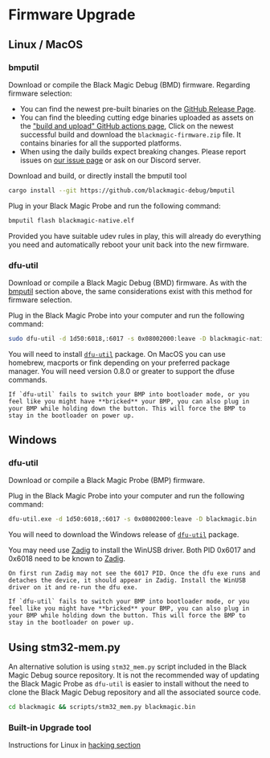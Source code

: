 # Firmware Upgrade

## Linux / MacOS

### bmputil

Download or compile the Black Magic Debug (BMD) firmware. Regarding firmware selection:

* You can find the newest pre-built binaries on the [GitHub Release Page](https://github.com/blackmagic-debug/blackmagic/releases).
* You can find the bleeding cutting edge binaries uploaded as assets on the ["build and upload" GitHub actions page](https://github.com/blackmagic-debug/blackmagic/actions/workflows/build-and-upload.yml), Click on the newest successful build and download the `blackmagic-firmware.zip` file. It contains binaries for all the supported platforms.
* When using the daily builds expect breaking changes. Please report issues on [our issue page](https://github.com/blackmagic-debug/blackmagic/issues) or ask on our Discord server.

Download and build, or directly install the bmputil tool

```bash
cargo install --git https://github.com/blackmagic-debug/bmputil
```

Plug in your Black Magic Probe and run the following command:

```bash
bmputil flash blackmagic-native.elf
```

Provided you have suitable udev rules in play, this will already do everything you need and automatically reboot your unit back into the new firmware.

### dfu-util

Download or compile a Black Magic Debug (BMD) firmware.
As with the [bmputil](#bmputil) section above, the same considerations exist with this method for firmware selection.

Plug in the Black Magic Probe into your computer and run the following command:

```bash
sudo dfu-util -d 1d50:6018,:6017 -s 0x08002000:leave -D blackmagic-native.bin
```

You will need to install [`dfu-util`](http://dfu-util.sourceforge.net/) package. On MacOS you can use homebrew, macports or fink depending on your preferred package manager. You will need version 0.8.0 or greater to support the dfuse commands.

```{note}
If `dfu-util` fails to switch your BMP into bootloader mode, or you feel like you might have **bricked** your BMP, you can also plug in your BMP while holding down the button. This will force the BMP to stay in the bootloader on power up.
```

## Windows

### dfu-util

Download or compile a Black Magic Probe (BMP) firmware.

Plug in the Black Magic Probe into your computer and run the following command:

```bash
dfu-util.exe -d 1d50:6018,:6017 -s 0x08002000:leave -D blackmagic.bin
```

You will need to download the Windows release of [`dfu-util`](http://dfu-util.sourceforge.net/) package.

You may need use [Zadig](https://tracker.iplocation.net/icsj/) to install the WinUSB driver. Both PID 0x6017 and 0x6018 need to be known to  [Zadig](https://tracker.iplocation.net/icsj/).

```{note}
On first run Zadig may not see the 6017 PID. Once the dfu exe runs and detaches the device, it should appear in Zadig. Install the WinUSB driver on it and re-run the dfu exe.
```

```{note}
If `dfu-util` fails to switch your BMP into bootloader mode, or you feel like you might have **bricked** your BMP, you can also plug in your BMP while holding down the button. This will force the BMP to stay in the bootloader on power up.
```

## Using stm32-mem.py

An alternative solution is using `stm32_mem.py` script included in the Black Magic Debug source repository. It is not the recommended way of updating the Black Magic Probe as `dfu-util` is easier to install without the need to clone the Black Magic Debug repository and all the associated source code.

```bash
cd blackmagic && scripts/stm32_mem.py blackmagic.bin
```

### Built-in Upgrade tool

Instructions for Linux in [hacking section](https://github.com/blacksphere/blackmagic/wiki/Hacking#updating-firmware)
